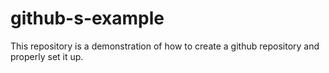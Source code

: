 # github-s-example
This repository is a demonstration of how to create a github repository and properly set it up.

